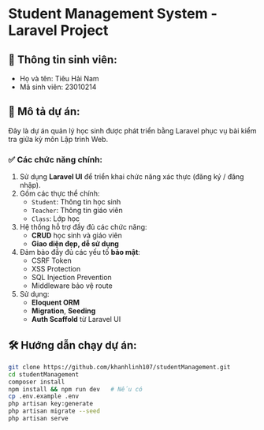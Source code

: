 # Student Management System - Laravel Project

## 👤 Thông tin sinh viên:
- Họ và tên: Tiêu Hải Nam  
- Mã sinh viên: 23010214

## 📘 Mô tả dự án:
Đây là dự án quản lý học sinh được phát triển bằng Laravel phục vụ bài kiểm tra giữa kỳ môn Lập trình Web.

### ✅ Các chức năng chính:
1. Sử dụng **Laravel UI** để triển khai chức năng xác thực (đăng ký / đăng nhập).
2. Gồm các thực thể chính:
   - `Student`: Thông tin học sinh
   - `Teacher`: Thông tin giáo viên
   - `Class`: Lớp học
3. Hệ thống hỗ trợ đầy đủ các chức năng:
   - **CRUD** học sinh và giáo viên
   - **Giao diện đẹp, dễ sử dụng**
4. Đảm bảo đầy đủ các yếu tố **bảo mật**:
   - CSRF Token
   - XSS Protection
   - SQL Injection Prevention
   - Middleware bảo vệ route
5. Sử dụng:
   - **Eloquent ORM**
   - **Migration**, **Seeding**
   - **Auth Scaffold** từ Laravel UI

## 🛠 Hướng dẫn chạy dự án:
```bash
git clone https://github.com/khanhlinh107/studentManagement.git
cd studentManagement
composer install
npm install && npm run dev   # Nếu có
cp .env.example .env
php artisan key:generate
php artisan migrate --seed
php artisan serve

